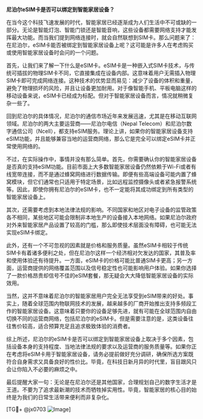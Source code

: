 **尼泊尔eSIM卡是否可以绑定到智能家居设备？**

在当今这个科技飞速发展的时代，智能家居已经逐渐成为人们生活中不可或缺的一部分。无论是智能灯泡、智能门锁还是智能音响，这些设备都需要网络支持才能发挥最大功能。而当我们提到网络连接时，就会自然联想到SIM卡。那么问题来了：在尼泊尔，eSIM卡能否被绑定到智能家居设备上呢？这可能是许多人在考虑购买或使用智能家居设备时会问的一个问题。

首先，让我们来了解一下什么是eSIM卡。eSIM卡是一种嵌入式SIM卡技术，与传统可插拔的物理SIM卡不同，它直接集成在设备内部。这意味着用户无需插入物理SIM卡即可完成网络连接。这种技术的优势显而易见：减少了设备的体积和重量，避免了物理损坏的风险，并且让设备更加耐用。对于像智能手机、平板电脑这样的移动设备来说，eSIM卡已经成为标配。但对于智能家居设备而言，情况就稍微复杂一些了。

回到尼泊尔的具体情况，尼泊尔的通信市场近年来发展迅速，尤其是在移动互联网领域。尼泊尔的两大主要运营商——尼泊尔电信（Nepal Telecom）和尼泊尔数字通信公司（Ncell），都支持eSIM服务。理论上讲，如果你的智能家居设备支持eSIM功能，并且能够兼容当地的运营商网络，那么它是完全可以绑定eSIM卡并正常使用网络的。

不过，在实际操作中，事情并没有那么简单。首先，你需要确认你的智能家居设备是否真的支持eSIM功能。目前市面上大多数智能家居设备仍然依赖于Wi-Fi或者有线宽带连接，而不是通过蜂窝网络进行数据传输。即便有些高端设备可能内置了蜂窝模块，但它们通常也只适用于特定场景，比如远程监控摄像头或者紧急报警系统等。因此，即使你拥有尼泊尔的eSIM卡，也不一定能将其成功绑定到所有类型的智能家居设备上。

其次，还需要考虑到本地法律法规的影响。不同国家和地区对电子设备的监管政策各不相同，某些地区可能会限制非本地生产的设备接入本地网络。如果尼泊尔政府对外来智能家居产品设置了较高的门槛，那么即使技术层面没有障碍，也可能无法实现eSIM卡绑定。

此外，还有一个不可忽视的因素就是价格和服务质量。虽然eSIM卡相较于传统SIM卡有着诸多便利之处，但在尼泊尔这样一个经济相对欠发达的国家，其普及率和使用体验还有待提升。一方面，eSIM卡的价格可能比普通SIM卡更高；另一方面，运营商提供的网络覆盖范围以及信号稳定性也可能影响用户体验。如果你选择了一款价格昂贵却信号不佳的eSIM套餐，那无疑会大大降低智能家居设备的实际效用。

当然，这并不意味着尼泊尔的智能家居用户完全无法享受到eSIM带来的好处。事实上，随着全球范围内物联网技术的发展，越来越多的厂商开始推出支持多频段工作的智能家居设备。这意味着只要你的设备足够先进，就有可能在全球范围内自由切换不同的运营商网络，包括尼泊尔的eSIM卡。但是需要注意的是，这类设备往往售价较高，适合预算充足且追求极致体验的消费者。

综上所述，尼泊尔的eSIM卡是否可以绑定到智能家居设备上取决于多个因素，包括设备本身的支持程度、当地法律法规的要求以及运营商的服务质量等。如果你正在考虑将eSIM卡用于智能家居设备，请务必提前做好充分调研，确保所选方案既符合自身需求又具备良好的性价比。毕竟，在科技日新月异的时代里，盲目跟风只会让你陷入不必要的麻烦之中。

最后提醒大家一句：无论是在尼泊尔还是其他国家，合理规划自己的数字生活才是王道。不要为了追求最新潮的技术而牺牲掉实用性。毕竟，智能家居的核心目的始终是为我们的日常生活带来便利而非复杂化。

[TG💪+ @jx0703 ![Image](https://github.com/user-attachments/assets/dbca1d08-cadb-493c-b0ec-ad6f7a83f270)]